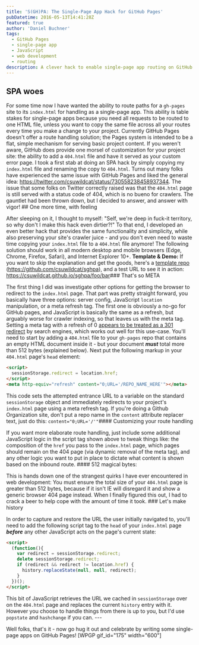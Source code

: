 ```yaml
---
title: 'S(GH)PA: The Single-Page App Hack for GitHub Pages'
pubDatetime: 2016-05-13T14:41:28Z
featured: true
author: 'Daniel Buchner'
tags:
  - GitHub Pages
  - single-page app
  - JavaScript
  - web development
  - routing
description: A clever hack to enable single-page app routing on GitHub Pages by leveraging the 404.html file and preserving SEO-friendly status codes for crawlers.
---
```


## SPA woes

For some time now I have wanted the ability to route paths for a `gh-pages` site to its `index.html` for handling as a single-page app. This ability is table stakes for single-page apps because you need all requests to be routed to one HTML file, unless you want to copy the same file across all your routes every time you make a change to your project. Currently GitHub Pages doesn't offer a route handling solution; the Pages system is intended to be a flat, simple mechanism for serving basic project content. If you weren't aware, GitHub does provide one morsel of customization for your project site: the ability to add a `404.html` file and have it served as your custom error page. I took a first stab at doing an SPA hack by simply copying my `index.html` file and renaming the copy to `404.html`. Turns out many folks have experienced the same issue with GitHub Pages and liked the general idea: <https://twitter.com/csuwildcat/status/730558238458937344>. The issue that some folks on Twitter correctly raised was that the `404.html` page is still served with a status code of 404, which is no bueno for crawlers. The gauntlet had been thrown down, but I decided to answer, and answer with vigor! ## One more time, with feeling

After sleeping on it, I thought to myself: "Self, we're deep in fuck-it territory, so why don't I make this hack even dirtier?!" To that end, I developed an even better hack that provides the same functionality and simplicity, while also preserving your site's crawler juice - and you don't even need to waste time copying your `index.html` file to a `404.html` file anymore! The following solution should work in all modern desktop and mobile browsers (Edge, Chrome, Firefox, Safari), and Internet Explorer 10+. **Template & Demo:** If you want to skip the explanation and get the goods, here's a [template repo](https://github.com/csuwildcat/sghpa) (<https://github.com/csuwildcat/sghpa>), and a test URL to see it in action: <https://csuwildcat.github.io/sghpa/foo/bar>### That's so META

The first thing I did was investigate other options for getting the browser to redirect to the `index.html` page. That part was pretty straight forward, you basically have three options: server config, JavaScript `location` manipulation, or a meta refresh tag. The first one is obviously a no-go for GitHub pages, and JavaScript is basically the same as a refresh, but arguably worse for crawler indexing, so that leaves us with the meta tag. Setting a meta tag with a refresh of 0 [appears to be treated as a 301 redirect](http://sebastians-pamphlets.com/google-and-yahoo-treat-undelayed-meta-refresh-as-301-redirect/) by search engines, which works out well for this use-case. You'll need to start by adding a `404.html` file to your `gh-pages` repo that contains an empty HTML document inside it - but your document ***must*** total more than 512 bytes (explained below). Next put the following markup in your `404.html` page's `head` element:

```html
<script>
  sessionStorage.redirect = location.href;
</script>
<meta http-equiv="refresh" content="0;URL='/REPO_NAME_HERE'"></meta>
```

This code sets the attempted entrance URL to a variable on the standard `sessionStorage` object and immediately redirects to your project's `index.html` page using a meta refresh tag. If you're doing a Github Organization site, don't put a repo name in the `content` attribute replacer text, just do this: `content="0;URL='/'"`#### Customizing your route handling

If you want more elaborate route handling, just include some additional JavaScript logic in the script tag shown above to tweak things like: the composition of the `href` you pass to the `index.html` page, which pages should remain on the 404 page (via dynamic removal of the meta tag), and any other logic you want to put in place to dictate what content is shown based on the inbound route. #### 512 magical bytes:

This is hands down one of the strangest quirks I have ever encountered in web development: You must ensure the total size of your `404.html` page is greater than 512 bytes, because if it isn't IE will disregard it and show a generic browser 404 page instead. When I finally figured this out, I had to crack a beer to help cope with the amount of time it took. ### Let's make history

In order to capture and restore the URL the user initially navigated to, you'll need to add the following script tag to the `head` of your `index.html` page ***before*** any other JavaScript acts on the page's current state:

```html
<script>
  (function(){
    var redirect = sessionStorage.redirect;
    delete sessionStorage.redirect;
    if (redirect && redirect != location.href) {
      history.replaceState(null, null, redirect);
    }
  })();
</script>
```

This bit of JavaScript retrieves the URL we cached in `sessionStorage` over on the `404.html` page and replaces the current `history` entry with it. However you choose to handle things from there is up to you, but I'd use `popstate` and `hashchange` if you can. ---

Well folks, that's it - now go hug it out and celebrate by writing some single-page apps on GitHub Pages! \[WPGP gif_id="175" width="600"\]